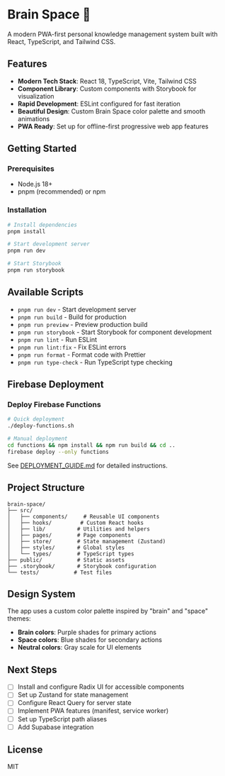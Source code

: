 # Brain Space 🧠

A modern PWA-first personal knowledge management system built with React, TypeScript, and Tailwind CSS.

## Features

- **Modern Tech Stack**: React 18, TypeScript, Vite, Tailwind CSS
- **Component Library**: Custom components with Storybook for visualization
- **Rapid Development**: ESLint configured for fast iteration
- **Beautiful Design**: Custom Brain Space color palette and smooth animations
- **PWA Ready**: Set up for offline-first progressive web app features

## Getting Started

### Prerequisites

- Node.js 18+
- pnpm (recommended) or npm

### Installation

```bash
# Install dependencies
pnpm install

# Start development server
pnpm run dev

# Start Storybook
pnpm run storybook
```

## Available Scripts

- `pnpm run dev` - Start development server
- `pnpm run build` - Build for production
- `pnpm run preview` - Preview production build
- `pnpm run storybook` - Start Storybook for component development
- `pnpm run lint` - Run ESLint
- `pnpm run lint:fix` - Fix ESLint errors
- `pnpm run format` - Format code with Prettier
- `pnpm run type-check` - Run TypeScript type checking

## Firebase Deployment

### Deploy Firebase Functions
```bash
# Quick deployment
./deploy-functions.sh

# Manual deployment
cd functions && npm install && npm run build && cd ..
firebase deploy --only functions
```

See [DEPLOYMENT_GUIDE.md](./DEPLOYMENT_GUIDE.md) for detailed instructions.

## Project Structure

```
brain-space/
├── src/
│   ├── components/     # Reusable UI components
│   ├── hooks/         # Custom React hooks
│   ├── lib/          # Utilities and helpers
│   ├── pages/        # Page components
│   ├── store/        # State management (Zustand)
│   ├── styles/       # Global styles
│   └── types/        # TypeScript types
├── public/           # Static assets
├── .storybook/       # Storybook configuration
└── tests/           # Test files
```

## Design System

The app uses a custom color palette inspired by "brain" and "space" themes:

- **Brain colors**: Purple shades for primary actions
- **Space colors**: Blue shades for secondary actions
- **Neutral colors**: Gray scale for UI elements

## Next Steps

- [ ] Install and configure Radix UI for accessible components
- [ ] Set up Zustand for state management
- [ ] Configure React Query for server state
- [ ] Implement PWA features (manifest, service worker)
- [ ] Set up TypeScript path aliases
- [ ] Add Supabase integration

## License

MIT